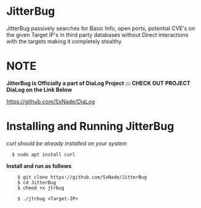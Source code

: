 # JitterBug
JitterBug passively searches for Basic Info, open ports, potential CVE's on the given Target IP's in third party databases without Direct interactions with the targets making it completely stealthy

# NOTE

**JitterBug is Officially a part of DiaLog Project ::: CHECK OUT PROJECT DiaLog on the Link Below**

https://github.com/SxNade/DiaLog


# Installing and Running JitterBug

*curl should be already installed on your system*

      $ sudo apt install curl

**Install and run as follows**


        $ git clone https://github.com/SxNade/JitterBug
        $ cd JitterBug
        $ chmod +x jtrbug
        
        $ ./jtrbug <Target-IP>

